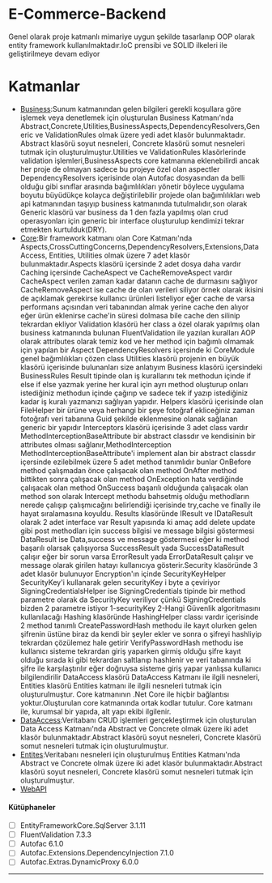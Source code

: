 # E-Commerce-Backend
Genel olarak proje katmanlı mimariye uygun şekilde tasarlanıp OOP olarak entity framework kullanılmaktadır.IoC prensibi ve SOLID ilkeleri ile geliştirilmeye devam ediyor
# Katmanlar
- [Business](https://github.com/cenkerkumlucali/E-Commerce-Backend/tree/main/Business):Sunum katmanından gelen bilgileri gerekli koşullara 
göre işlemek veya denetlemek için oluşturulan Business Katmanı'nda Abstract,Concrete,Utilities,BusinessAspects,DependencyResolvers,Generic ve 
ValidationRules olmak üzere yedi adet klasör bulunmaktadır.
Abstract klasörü soyut nesneleri, Concrete klasörü somut nesneleri tutmak için oluşturulmuştur.Utilities ve ValidationRules klasörlerinde validation işlemleri,BusinessAspects core katmanına eklenebilirdi ancak 
her proje de olmayan sadece bu projeye özel olan aspectler 
DependencyResolvers içerisinde olan Autofac dosyasından da belli olduğu gibi sınıflar arasında bağımlılıkları yönetir böylece uygulama boyutu büyüdükçe kolayca değiştirilebilir 
projede olan bağımlılıkları web api katmanından taşıyıp business katmanında tutulmalıdır,son olarak Generic klasörü var business da 1 den fazla yapılmış olan crud operasyonları
için generic bir interface oluşturulup kendimizi tekrar etmekten kurtulduk(DRY).
- [Core](https://github.com/cenkerkumlucali/ReCapProject/tree/master/Core):Bir framework katmanı olan Core Katmanı'nda Aspects,CrossCuttingConcerns,DependencyResolvers,Extensions,DataAccess, Entities, Utilities olmak üzere 7 adet klasör bulunmaktadır.Aspects klasörü içersinde 2 adet dosya daha vardır Caching içersinde CacheAspect ve CacheRemoveAspect vardır
CacheAspect verilen zaman kadar datanın cache de durmasını sağlıyor CacheRemoveAspect ise cache de olan verileri siliyor örnek olarak ikisini de açıklamak gerekirse
kullanıcı ürünleri listeliyor eğer cache de varsa performans açısından veri tabanından almak yerine cache den alıyor eğer ürün eklenirse cache'in süresi dolmasa bile cache den silinip
tekrardan ekliyor Validation klasörü her class a özel olarak yapılmış olan business katmanında bulunan FluentValidation ile yazılan kuralları AOP olarak attributes olarak
temiz kod ve her method için bağımlı olmamak için yapılan bir Aspect DependencyResolvers içersinde ki CoreModule genel bağımlılıkları çözen class
Utilities klasörü projenin en büyük klasörü içerisinde bulunanları size anlatıyım Business klasörü içersindeki BusinessRules Result tipinde olan iş kurallarını tek methodun içinde if else if else 
yazmak yerine her kural için ayrı method oluşturup onları istediğiniz methodun içinde çağırıp ve sadece tek if yazıp istediğiniz kadar iş kuralı yazmanızı sağlıyan yapıdır.
Helpers klasörü içerisinde olan FileHelper bir ürüne veya herhangi bir şeye fotoğraf ekliceğiniz zaman fotoğrafı veri tabanına Guid şekilde eklenmesine olanak sağlanan generic bir yapıdır
Interceptors klasörü içerisinde 3 adet class vardır MethodInterceptionBaseAttribute bir abstract classdır ve kendisinin bir attributes olması sağlanır,MethodInterception
MethodInterceptionBaseAttribute'i implement alan bir abstract classdır içersinde ezilebilmek üzere 5 adet method tanımlıdır bunlar OnBefore method çalışmadan önce çalışacak olan
method OnAfter method bittikten sonra çalışacak olan method OnException hata verdiğinde çalışacak olan method  OnSuccess başarılı olduğunda çalışacak olan method
son olarak Intercept methodu bahsetmiş olduğu methodların nerede çalışıp çalışmıcağını belirlendiği içerisinde try,cache ve finally ile hayat sıralamasına koyuldu.
Results klasöründe IResult ve IDataResult olarak 2 adet interface var Result yapısında ki amaç add delete update gibi post methodları için success bilgisi ve message bilgisi göstermesi
DataResult ise Data,success ve message göstermesi eğer ki method başarılı olarsak çalışıyorsa SuccessResult yada SuccessDataResult çalışır eğer bir sorun varsa ErrorResult yada
ErrorDataResult çalışır ve message olarak girilen hatayı kullanıcıya gösterir.Security klasöründe 3 adet klasör bulunuyor Encryption'ın içinde SecurityKeyHelper SecurityKey'i kullanarak gelen securityKey i byte a çeviriyor 
SigningCredentialsHelper ise SigningCredentials tipinde bir method parametre olarak da SecurityKey veriliyor çünkü SigningCredentials bizden 2 parametre istiyor 1-securityKey 2-Hangi 
Güvenlik algoritmasını kullanılacağı Hashing klasöründe HashingHelper classı vardır içerisinde 2 method tanımlı CreatePasswordHash methodu ile kayıt olurken gelen şifrenin 
üstüne biraz da kendi bir şeyler ekler ve sonra o şifreyi hashliyip tekrardan çözülemez hale getirir VerifyPasswordHash methodu ise kullanıcı sisteme tekrardan giriş yaparken 
girmiş olduğu şifre kayıt olduğu sırada ki gibi tekrardan saltlanıp hashlenir ve veri tabanında ki şifre ile karşılaştırılır eğer doğruysa sisteme giriş yapar yanlışsa kullanıcı bilgilendirilir 
DataAccess klasörü DataAccess Katmanı ile ilgili nesneleri, Entities klasörü Entities 
katmanı ile ilgili nesneleri tutmak için oluşturulmuştur. Core katmanının .Net Core ile hiçbir bağlantısı yoktur.Oluşturulan core katmanında ortak kodlar tutulur. Core katmanı
ile, kurumsal bir yapıda, alt yapı ekibi ilgilenir. 
- [DataAccess](https://github.com/cenkerkumlucali/E-Commerce-Backend/tree/master/DataAccess):Veritabanı CRUD işlemleri gerçekleştirmek için oluşturulan Data Access Katmanı'nda Abstract ve Concrete olmak üzere iki adet klasör bulunmaktadır.Abstract klasörü soyut nesneleri, Concrete klasörü somut nesneleri tutmak için oluşturulmuştur. 
- [Entites](https://github.com/cenkerkumlucali/E-Commerce-Backend/tree/master/Entities):Veritabanı nesneleri için oluşturulmuş Entities Katmanı'nda Abstract ve Concrete olmak üzere iki adet klasör bulunmaktadır.Abstract klasörü soyut nesneleri, Concrete klasörü somut nesneleri tutmak için oluşturulmuştur. 
- [WebAPI](https://github.com/cenkerkumlucali/E-Commerce-Backend/tree/master/WebAPI) 

#### Kütüphaneler 

 - [ ] EntityFrameworkCore.SqlServer 3.1.11
 - [ ] FluentValidation 7.3.3
 - [ ] Autofac 6.1.0
 - [ ] Autofac.Extensions.DependencyInjection 7.1.0
 - [ ] Autofac.Extras.DynamicProxy 6.0.0 
                
----
                    
                
